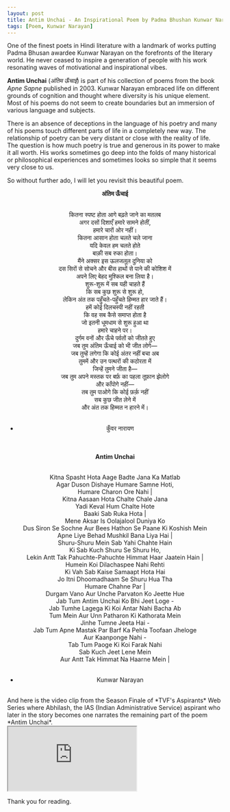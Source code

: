 ```yaml
---
layout: post
title: Antim Unchai - An Inspirational Poem by Padma Bhushan Kunwar Narayan
tags: [Poem, Kunwar Narayan]
---
```


One of the finest poets in Hindi literature with a landmark of works putting Padma Bhusan awardee Kunwar Narayan on the forefronts of the literary world. He never ceased to inspire a generation of people with his work resonating waves of motivational and inspirational vibes.

__Antim Unchai__ (*अंतिम ऊँचाई*) is part of his collection of poems from the book *Apne Sapne* published in 2003. Kunwar Narayan embraced life on different grounds of cognition and thought where diversity is his unique element. Most of his poems do not seem to create boundaries but an immersion of various language and subjects.

There is an absence of deceptions in the language of his poetry and many of his poems touch different parts of life in a completely new way. The relationship of poetry can be very distant or close with the reality of life. The question is how much poetry is true and generous in its power to make it all worth. His works sometimes go deep into the folds of many historical or philosophical experiences and sometimes looks so simple that it seems very close to us.

So without further ado, I will let you revisit this beautiful poem.

<center>
<strong>अंतिम ऊँचाई<br><br></strong>  

कितना स्पष्ट होता आगे बढ़ते जाने का मतलब<br> 
अगर दसों दिशाएँ हमारे सामने होतीं,<br> 
हमारे चारों ओर नहीं।<br> 
कितना आसान होता चलते चले जाना<br> 
यदि केवल हम चलते होते<br> 
बाक़ी सब रुका होता।<br> 
मैंने अक्सर इस ऊलजलूल दुनिया को<br> 
दस सिरों से सोचने और बीस हाथों से पाने की कोशिश में<br> 
अपने लिए बेहद मुश्किल बना लिया है।<br> 
शुरू-शुरू में सब यही चाहते हैं<br> 
कि सब कुछ शुरू से शुरू हो,<br> 
लेकिन अंत तक पहुँचते-पहुँचते हिम्मत हार जाते हैं।<br> 
हमें कोई दिलचस्पी नहीं रहती<br> 
कि वह सब कैसे समाप्त होता है<br> 
जो इतनी धूमधाम से शुरू हुआ था<br> 
हमारे चाहने पर।<br> 
दुर्गम वनों और ऊँचे पर्वतों को जीतते हुए<br> 
जब तुम अंतिम ऊँचाई को भी जीत लोगे—<br> 
जब तुम्हें लगेगा कि कोई अंतर नहीं बचा अब<br> 
तुममें और उन पत्थरों की कठोरता में<br> 
जिन्हें तुमने जीता है—<br> 
जब तुम अपने मस्तक पर बर्फ़ का पहला तूफ़ान झेलोगे<br> 
और काँपोगे नहीं—<br> 
तब तुम पाओगे कि कोई फ़र्क़ नहीं<br> 
सब कुछ जीत लेने में<br> 
और अंत तक हिम्मत न हारने में।<br><br>

- कुँवर नारायण<br><br><br>
</center>

<center>
<strong>Antim Unchai<br><br></strong>  

Kitna Spasht Hota Aage Badte Jana Ka Matlab<br>
Agar Duson Dishaye Humare Samne Hoti,<br>
Humare Charon Ore Nahi |<br>
Kitna Aasaan Hota Chalte Chale Jana<br>
Yadi Keval Hum Chalte Hote<br>
Baaki Sab Ruka Hota |<br>
Mene Aksar Is Oolajalool Duniya Ko<br>
Dus Siron Se Sochne Aur Bees Hathon Se Paane Ki Koshish Mein<br>
Apne Liye Behad Mushkil Bana Liya Hai |<br>
Shuru-Shuru Mein Sab Yahi Chahte Hain<br>
Ki Sab Kuch Shuru Se Shuru Ho,<br>
Lekin Antt Tak Pahuchte-Pahuchte Himmat Haar Jaatein Hain |<br>
Humein Koi Dilachaspee Nahi Rehti<br>
Ki Vah Sab Kaise Samaapt Hota Hai<br>
Jo Itni Dhoomadhaam Se Shuru Hua Tha<br>
Humare Chahne Par |<br>
Durgam Vano Aur Unche Parvaton Ko Jeette Hue<br>
Jab Tum Antim Unchai Ko Bhi Jeet Loge -<br>
Jab Tumhe Lagega Ki Koi Antar Nahi Bacha Ab<br>
Tum Mein Aur Unn Patharon Ki Kathorata Mein<br>
Jinhe Tumne Jeeta Hai -<br>
Jab Tum Apne Mastak Par Barf Ka Pehla Toofaan Jheloge<br>
Aur Kaanponge Nahi - <br>
Tab Tum Paoge Ki Koi Farak Nahi<br>
Sab Kuch Jeet Lene Mein<br>
Aur Antt Tak Himmat Na Haarne Mein |<br><br>

- Kunwar Narayan<br>
</center>

<br>
And here is the video clip from the Season Finale of *TVF's Aspirants* Web Series where Abhilash, the IAS (Indian Administrative Service) aspirant who later in the story becomes one narrates the remaining part of the poem *Antim Unchai*.
<br>

<div class="embed-responsive embed-responsive-16by9">
  <iframe class="embed-responsive-item" src="https://www.youtube.com/embed/hF-5o-4PbIw" allowfullscreen></iframe>
</div>

Thank you for reading.